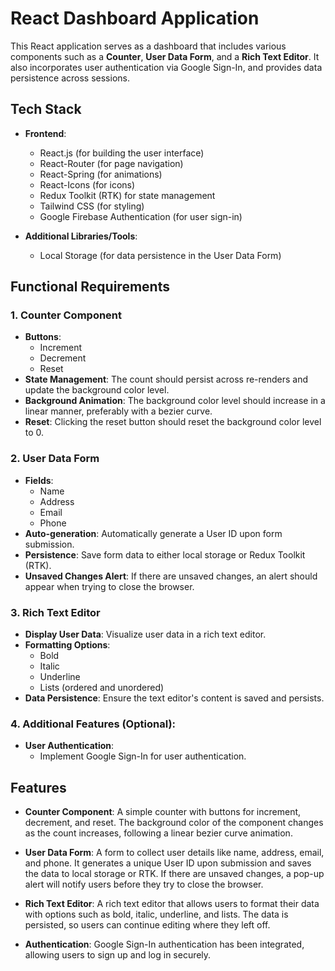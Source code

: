 
# React Dashboard Application

This React application serves as a dashboard that includes various components such as a **Counter**, **User Data Form**, and a **Rich Text Editor**. It also incorporates user authentication via Google Sign-In, and provides data persistence across sessions.

## Tech Stack

- **Frontend**:
  - React.js (for building the user interface)
  - React-Router (for page navigation)
  - React-Spring (for animations)
  - React-Icons (for icons)
  - Redux Toolkit (RTK) for state management
  - Tailwind CSS (for styling)
  - Google Firebase Authentication (for user sign-in)

- **Additional Libraries/Tools**:
  - Local Storage (for data persistence in the User Data Form)

## Functional Requirements

### 1. **Counter Component**
   - **Buttons**:
     - Increment
     - Decrement
     - Reset
   - **State Management**: The count should persist across re-renders and update the background color level.
   - **Background Animation**: The background color level should increase in a linear manner, preferably with a bezier curve.
   - **Reset**: Clicking the reset button should reset the background color level to 0.

### 2. **User Data Form**
   - **Fields**:
     - Name
     - Address
     - Email
     - Phone
   - **Auto-generation**: Automatically generate a User ID upon form submission.
   - **Persistence**: Save form data to either local storage or Redux Toolkit (RTK).
   - **Unsaved Changes Alert**: If there are unsaved changes, an alert should appear when trying to close the browser.

### 3. **Rich Text Editor**
   - **Display User Data**: Visualize user data in a rich text editor.
   - **Formatting Options**:
     - Bold
     - Italic
     - Underline
     - Lists (ordered and unordered)
   - **Data Persistence**: Ensure the text editor's content is saved and persists.

### 4. **Additional Features (Optional)**:
   - **User Authentication**:
     - Implement Google Sign-In for user authentication.

## Features

- **Counter Component**: A simple counter with buttons for increment, decrement, and reset. The background color of the component changes as the count increases, following a linear bezier curve animation.
  
- **User Data Form**: A form to collect user details like name, address, email, and phone. It generates a unique User ID upon submission and saves the data to local storage or RTK. If there are unsaved changes, a pop-up alert will notify users before they try to close the browser.

- **Rich Text Editor**: A rich text editor that allows users to format their data with options such as bold, italic, underline, and lists. The data is persisted, so users can continue editing where they left off.

- **Authentication**: Google Sign-In authentication has been integrated, allowing users to sign up and log in securely.

